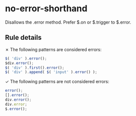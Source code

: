 # no-error-shorthand

Disallows the .error method. Prefer $.on or $.trigger to $.error.

## Rule details

✗ The following patterns are considered errors:
```js
$( 'div' ).error();
$div.error();
$( 'div' ).first().error();
$( 'div' ).append( $( 'input' ).error() );
```

✓ The following patterns are not considered errors:
```js
error();
[].error();
div.error();
div.error;
$.error();
```
